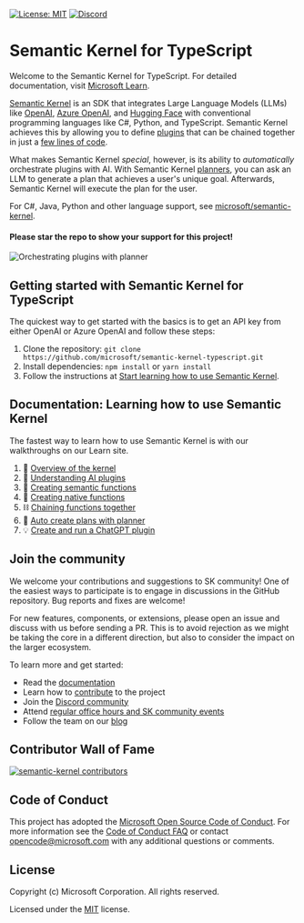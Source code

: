 [![License: MIT](https://img.shields.io/github/license/microsoft/semantic-kernel)](https://github.com/microsoft/semantic-kernel-typescript/blob/main/LICENSE)
[![Discord](https://img.shields.io/discord/1063152441819942922?label=Discord&logo=discord&logoColor=white&color=d82679)](https://discord.gg/NbnVpyaeRX)

# Semantic Kernel for TypeScript

Welcome to the Semantic Kernel for TypeScript. For detailed documentation, visit [Microsoft Learn](https://learn.microsoft.com/en-us/semantic-kernel/overview/?tabs=typescript&pivots=programming-language-typescript).

[Semantic Kernel](https://learn.microsoft.com/en-us/semantic-kernel/overview/) is an SDK that integrates Large Language Models (LLMs) like [OpenAI](https://platform.openai.com/docs/introduction), [Azure OpenAI](https://azure.microsoft.com/en-us/products/ai-services/openai-service), and [Hugging Face](https://huggingface.co/)
with conventional programming languages like C#, Python, and TypeScript. Semantic Kernel achieves this by allowing you to define [plugins](https://learn.microsoft.com/en-us/semantic-kernel/ai-orchestration/plugins??tabs=typescript&pivots=programming-language-typescript) that can be chained together in just a [few lines of code](https://learn.microsoft.com/en-us/semantic-kernel/ai-orchestration/chaining-functions?tabs=typescript&pivots=programming-language-typescript).

What makes Semantic Kernel _special_, however, is its ability to _automatically_ orchestrate plugins with AI. With Semantic Kernel [planners](https://learn.microsoft.com/en-us/semantic-kernel/ai-orchestration/planner?tabs=typescript&pivots=programming-language-typescript), you can ask an LLM to generate a plan that achieves a user's unique goal. Afterwards, Semantic Kernel will execute the plan for the user.

For C#, Java, Python and other language support, see [microsoft/semantic-kernel](https://github.com/microsoft/semantic-kernel).

#### Please star the repo to show your support for this project!

![Orchestrating plugins with planner](https://learn.microsoft.com/en-us/semantic-kernel/media/kernel-infographic.png)

## Getting started with Semantic Kernel for TypeScript

The quickest way to get started with the basics is to get an API key from either OpenAI or Azure OpenAI and follow these steps:

1. Clone the repository: `git clone https://github.com/microsoft/semantic-kernel-typescript.git`
2. Install dependencies: `npm install` or `yarn install`
3. Follow the instructions at [Start learning how to use Semantic Kernel](https://learn.microsoft.com/en-us/semantic-kernel/get-started/quick-start-guide?tabs=typescript&pivots=programming-language-typescript).

## Documentation: Learning how to use Semantic Kernel

The fastest way to learn how to use Semantic Kernel is with our walkthroughs
on our Learn site.

1. 📖 [Overview of the kernel](https://learn.microsoft.com/en-us/semantic-kernel/ai-orchestration/?tabs=typescript&pivots=programming-language-typescript)
1. 🔌 [Understanding AI plugins](https://learn.microsoft.com/en-us/semantic-kernel/ai-orchestration/plugins?tabs=typescript&pivots=programming-language-typescript)
1. 👄 [Creating semantic functions](https://learn.microsoft.com/en-us/semantic-kernel/ai-orchestration/semantic-functions?tabs=typescript&pivots=programming-language-typescript)
1. 💽 [Creating native functions](https://learn.microsoft.com/en-us/semantic-kernel/ai-orchestration/native-functions?tabs=typescript&pivots=programming-language-typescript)
1. ⛓️ [Chaining functions together](https://learn.microsoft.com/en-us/semantic-kernel/ai-orchestration/chaining-functions?tabs=typescript&pivots=programming-language-typescript)
1. 🤖 [Auto create plans with planner](https://learn.microsoft.com/en-us/semantic-kernel/ai-orchestration/planner?tabs=typescript&pivots=programming-language-typescript)
1. 💡 [Create and run a ChatGPT plugin](https://learn.microsoft.com/en-us/semantic-kernel/ai-orchestration/chatgpt-plugins?tabs=typescript&pivots=programming-language-typescript)

## Join the community

We welcome your contributions and suggestions to SK community! One of the easiest
ways to participate is to engage in discussions in the GitHub repository.
Bug reports and fixes are welcome!

For new features, components, or extensions, please open an issue and discuss with
us before sending a PR. This is to avoid rejection as we might be taking the core
in a different direction, but also to consider the impact on the larger ecosystem.

To learn more and get started:

- Read the [documentation](https://learn.microsoft.com/en-us/semantic-kernel/overview/?tabs=typescript&pivots=programming-language-typescript)
- Learn how to [contribute](https://learn.microsoft.com/en-us/semantic-kernel/support/contributing?tabs=typescript&pivots=programming-language-typescript) to the project
- Join the [Discord community](https://discord.gg/NbnVpyaeRX)
- Attend [regular office hours and SK community events](COMMUNITY.md)
- Follow the team on our [blog](https://aka.ms/sk/blog)

## Contributor Wall of Fame

[![semantic-kernel contributors](https://contrib.rocks/image?repo=microsoft/semantic-kernel-typescript)](https://github.com/microsoft/semantic-kernel-typescript/graphs/contributors)

## Code of Conduct

This project has adopted the
[Microsoft Open Source Code of Conduct](https://opensource.microsoft.com/codeofconduct/).
For more information see the
[Code of Conduct FAQ](https://opensource.microsoft.com/codeofconduct/faq/)
or contact [opencode@microsoft.com](mailto:opencode@microsoft.com)
with any additional questions or comments.

## License

Copyright (c) Microsoft Corporation. All rights reserved.

Licensed under the [MIT](LICENSE) license.